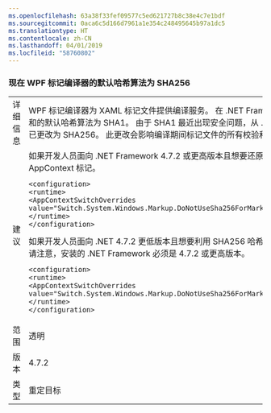 ```yaml
---
ms.openlocfilehash: 63a38f33fef09577c5ed621727b8c38e4c7e1bdf
ms.sourcegitcommit: 0aca6c5d166d7961a1e354c248495645b97a1dc5
ms.translationtype: HT
ms.contentlocale: zh-CN
ms.lasthandoff: 04/01/2019
ms.locfileid: "58760802"
---
```

### <a name="the-default-hash-algorithm-for-wpfs-markup-compiler-is-now-sha256"></a>现在 WPF 标记编译器的默认哈希算法为 SHA256

|   |   |
|---|---|
|详细信息|WPF 标记编译器为 XAML 标记文件提供编译服务。  在 .NET Framework 4.7.1 及更早版本中，用于校验和的默认哈希算法为 SHA1。 由于 SHA1 最近出现安全问题，从 .NET Framework 4.7.2 起，此默认算法已更改为 SHA256。  此更改会影响编译期间标记文件的所有校验和生成。|
|建议|如果开发人员面向 .NET Framework 4.7.2 或更高版本且想要还原到 SHA1 哈希行为，则必须设置以下 AppContext 标记。<pre><code class="lang-xml">&lt;configuration&gt;&#13;&#10;&lt;runtime&gt;&#13;&#10;&lt;AppContextSwitchOverrides value=&quot;Switch.System.Windows.Markup.DoNotUseSha256ForMarkupCompilerChecksumAlgorithm=true&quot;/&gt;&#13;&#10;&lt;/runtime&gt;&#13;&#10;&lt;/configuration&gt;&#13;&#10;</code></pre>如果开发人员面向 .NET 4.7.2 更低版本且想要利用 SHA256 哈希，则必须设置以下 AppContext 标记。  请注意，安装的 .NET Framework 必须是 4.7.2 或更高版本。<pre><code class="lang-xml">&lt;configuration&gt;&#13;&#10;&lt;runtime&gt;&#13;&#10;&lt;AppContextSwitchOverrides value=&quot;Switch.System.Windows.Markup.DoNotUseSha256ForMarkupCompilerChecksumAlgorithm=false&#13;&#10;&lt;/runtime&gt;&#13;&#10;&lt;/configuration&gt;&#13;&#10;</code></pre>|
|范围|透明|
|版本|4.7.2|
|类型|重定目标|


